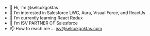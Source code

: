 - 👋 Hi, I’m @selcukgoktas
- 👀 I’m interested in Salesforce LWC, Aura, Visual Force, and ReactJs
- 🌱 I’m currently learning React Redux
- 💞️ I’m ISV PARTNER OF Salesforce
- 📫 How to reach me ... isv@selcukgoktas.com

<!---
selcukgoktas/selcukgoktas is a ✨ special ✨ repository because its `README.md` (this file) appears on your GitHub profile.
You can click the Preview link to take a look at your changes.
--->
